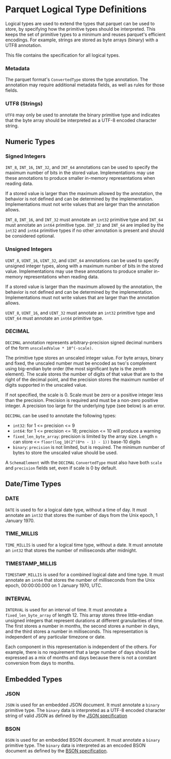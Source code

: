 Parquet Logical Type Definitions
====

Logical types are used to extend the types that parquet can be used to store,
by specifying how the primitive types should be interpreted. This keeps the set
of primitive types to a minimum and reuses parquet's efficient encodings. For
example, strings are stored as byte arrays (binary) with a UTF8 annotation.

This file contains the specification for all logical types.

### Metadata

The parquet format's `ConvertedType` stores the type annotation. The annotation
may require additional metadata fields, as well as rules for those fields.

### UTF8 (Strings)

`UTF8` may only be used to annotate the binary primitive type and indicates
that the byte array should be interpreted as a UTF-8 encoded character string.

## Numeric Types

### Signed Integers

`INT_8`, `INT_16`, `INT_32`, and `INT_64` annotations can be used to specify
the maximum number of bits in the stored value.  Implementations may use these
annotations to produce smaller in-memory representations when reading data.

If a stored value is larger than the maximum allowed by the annotation, the
behavior is not defined and can be determined by the implementation.
Implementations must not write values that are larger than the annotation
allows.

`INT_8`, `INT_16`, and `INT_32` must annotate an `int32` primitive type and
`INT_64` must annotate an `int64` primitive type. `INT_32` and `INT_64` are
implied by the `int32` and `int64` primitive types if no other annotation is
present and should be considered optional.

### Unsigned Integers

`UINT_8`, `UINT_16`, `UINT_32`, and `UINT_64` annotations can be used to
specify unsigned integer types, along with a maximum number of bits in the
stored value. Implementations may use these annotations to produce smaller
in-memory representations when reading data.

If a stored value is larger than the maximum allowed by the annotation, the
behavior is not defined and can be determined by the implementation.
Implementations must not write values that are larger than the annotation
allows.

`UINT_8`, `UINT_16`, and `UINT_32` must annotate an `int32` primitive type and
`UINT_64` must annotate an `int64` primitive type.

### DECIMAL

`DECIMAL` annotation represents arbitrary-precision signed decimal numbers of
the form `unscaledValue * 10^(-scale)`.

The primitive type stores an unscaled integer value. For byte arrays, binary
and fixed, the unscaled number must be encoded as two's complement using
big-endian byte order (the most significant byte is the zeroth element). The
scale stores the number of digits of that value that are to the right of the
decimal point, and the precision stores the maximum number of digits supported
in the unscaled value.

If not specified, the scale is 0. Scale must be zero or a positive integer less
than the precision. Precision is required and must be a non-zero positive
integer. A precision too large for the underlying type (see below) is an error.

`DECIMAL` can be used to annotate the following types:
* `int32`: for 1 &lt;= precision &lt;= 9
* `int64`: for 1 &lt;= precision &lt;= 18; precision &lt;= 10 will produce a
  warning
* `fixed_len_byte_array`: precision is limited by the array size. Length `n`
  can store &lt;= `floor(log_10(2^(8*n - 1) - 1))` base-10 digits
* `binary`: `precision` is not limited, but is required. The minimum number of
  bytes to store the unscaled value should be used.

A `SchemaElement` with the `DECIMAL` `ConvertedType` must also have both
`scale` and `precision` fields set, even if scale is 0 by default.

## Date/Time Types

### DATE

`DATE` is used to for a logical date type, without a time of day. It must
annotate an `int32` that stores the number of days from the Unix epoch, 1
January 1970.

### TIME_MILLIS

`TIME_MILLIS` is used for a logical time type, without a date. It must annotate
an `int32` that stores the number of milliseconds after midnight.

### TIMESTAMP_MILLIS

`TIMESTAMP_MILLIS` is used for a combined logical date and time type. It must
annotate an `int64` that stores the number of milliseconds from the Unix epoch,
00:00:00.000 on 1 January 1970, UTC.

### INTERVAL

`INTERVAL` is used for an interval of time. It must annotate a
`fixed_len_byte_array` of length 12. This array stores three little-endian
unsigned integers that represent durations at different granularities of time.
The first stores a number in months, the second stores a number in days, and
the third stores a number in milliseconds. This representation is independent
of any particular timezone or date.

Each component in this representation is independent of the others. For
example, there is no requirement that a large number of days should be
expressed as a mix of months and days because there is not a constant
conversion from days to months.

## Embedded Types

### JSON

`JSON` is used for an embedded JSON document. It must annotate a `binary`
primitive type. The `binary` data is interpreted as a UTF-8 encoded character
string of valid JSON as defined by the [JSON specification][json-spec]

[json-spec]: http://json.org/

### BSON

`BSON` is used for an embedded BSON document. It must annotate a `binary`
primitive type. The `binary` data is interpreted as an encoded BSON document as
defined by the [BSON specification][bson-spec].

[bson-spec]: http://bsonspec.org/spec.html
